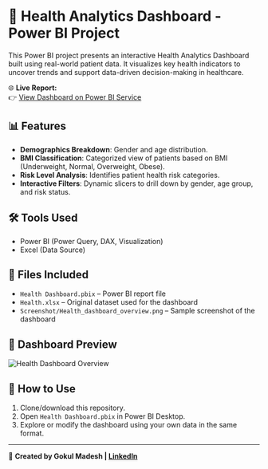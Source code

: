 # 🏥 Health Analytics Dashboard - Power BI Project

This Power BI project presents an interactive Health Analytics Dashboard built using real-world patient data. It visualizes key health indicators to uncover trends and support data-driven decision-making in healthcare.

🌐 **Live Report:**  
👉 [View Dashboard on Power BI Service](https://app.powerbi.com/groups/me/reports/8a97c5e0-b6a7-4e5c-b06a-0752abe6087c/83271b851b580cf62896?experience=power-bi)

## 📊 Features

- **Demographics Breakdown**: Gender and age distribution.
- **BMI Classification**: Categorized view of patients based on BMI (Underweight, Normal, Overweight, Obese).
- **Risk Level Analysis**: Identifies patient health risk categories.
- **Interactive Filters**: Dynamic slicers to drill down by gender, age group, and risk status.

## 🛠️ Tools Used

- Power BI (Power Query, DAX, Visualization)
- Excel (Data Source)

## 📁 Files Included

- `Health Dashboard.pbix` – Power BI report file
- `Health.xlsx` – Original dataset used for the dashboard
- `Screenshot/Health_dashboard_overview.png` – Sample screenshot of the dashboard

## 📸 Dashboard Preview

![Health Dashboard Overview]("Health-Analysis-Dashboard/Screenshot/Health_dashboard_overview.png")

## 🚀 How to Use

1. Clone/download this repository.
2. Open `Health Dashboard.pbix` in Power BI Desktop.
3. Explore or modify the dashboard using your own data in the same format.

---

📌 **Created by Gokul Madesh | [LinkedIn](https://www.linkedin.com/in/gokul-madesh-5171b5274/)**
